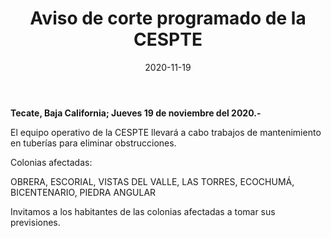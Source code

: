 ﻿---
layout: blog
title:  "Aviso de corte programado de la CESPTE"
date:   2020-11-19
categories: tecate
permalink: /:categories/:title:output_ext
image: /img/cnr/aviso-de-corte-programado-de-la-cespte.jpg
alt: "Aviso de corte programado de la CESPTE"
autor: "CNR Noticias - Canal 73"
---


**Tecate, Baja California;  Jueves 19 de noviembre del 2020.-**


El equipo operativo de la CESPTE llevará a cabo trabajos de mantenimiento en tuberías para eliminar obstrucciones. 


Colonias afectadas:


OBRERA, ESCORIAL, VISTAS DEL VALLE, LAS TORRES, ECOCHUMÁ, BICENTENARIO, PIEDRA ANGULAR


 Invitamos a los habitantes de las colonias afectadas a tomar sus previsiones.